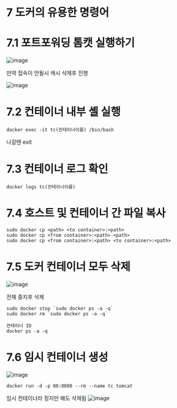 # 7 도커의 유용한 명령어

# 7.1 포트포워딩 톰캣 실행하기

![image](https://user-images.githubusercontent.com/81672260/144150354-3a33004e-5420-4122-9221-0aaa7851d7d5.png)

만약 접속이 안될시 캐시 삭제후 진행

![image](https://user-images.githubusercontent.com/81672260/144150593-15df4ab3-b812-4231-b67f-ca894fe6a01a.png)

# 7.2 컨테이너 내부 셸 실행
```
docker exec -it tc(컨테이너이름) /bin/bash
```
나갈땐 exit

# 7.3 컨테이너 로그 확인

```
docker logs tc(컨테이너이름)
```

# 7.4 호스트 및 컨테이너 간 파일 복사

```
sudo docker cp <path> <to container>:<path>
sudo docker cp <from container>:<path> <path>
sudo docker cp <from container>:<path> <to container>:<path>
```

# 7.5 도커 컨테이너 모두 삭제

![image](https://user-images.githubusercontent.com/81672260/144151736-f3f7e8f0-53e9-4f46-a2af-135728789f41.png)

전체 중지후 삭제 
```
sudo docker stop `sudo docker ps -a -q`
sudo docker rm `sudo docker ps -a -q`
```

```
컨테이너 ID
docker ps -a -q
```

# 7.6 임시 컨테이너 생성

![image](https://user-images.githubusercontent.com/81672260/144152923-ca2ac900-10e6-486b-8368-c9e9f93cbc6f.png)

```
docker run -d -p 80:8080 --rm --name tc tomcat
```

임시 컨테이너라 정지만 해도 삭제됨
![image](https://user-images.githubusercontent.com/81672260/144153074-c6ce213a-4c24-40c1-aaaf-eed0bd9d0f32.png)
